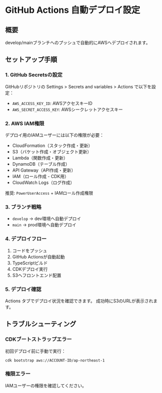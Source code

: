 # GitHub Actions 自動デプロイ設定

## 概要
develop/mainブランチへのプッシュで自動的にAWSへデプロイされます。

## セットアップ手順

### 1. GitHub Secretsの設定
GitHubリポジトリの Settings > Secrets and variables > Actions で以下を設定：

- `AWS_ACCESS_KEY_ID`: AWSアクセスキーID
- `AWS_SECRET_ACCESS_KEY`: AWSシークレットアクセスキー

### 2. AWS IAM権限
デプロイ用のIAMユーザーには以下の権限が必要：
- CloudFormation（スタック作成・更新）
- S3（バケット作成・オブジェクト更新）
- Lambda（関数作成・更新）
- DynamoDB（テーブル作成）
- API Gateway（API作成・更新）
- IAM（ロール作成 - CDK用）
- CloudWatch Logs（ログ作成）

推奨: `PowerUserAccess` + IAMロール作成権限

### 3. ブランチ戦略
- `develop` → dev環境へ自動デプロイ
- `main` → prod環境へ自動デプロイ

### 4. デプロイフロー
1. コードをプッシュ
2. GitHub Actionsが自動起動
3. TypeScriptビルド
4. CDKデプロイ実行
5. S3へフロントエンド配置

### 5. デプロイ確認
Actions タブでデプロイ状況を確認できます。
成功時にS3のURLが表示されます。

## トラブルシューティング

### CDKブートストラップエラー
初回デプロイ前に手動で実行：
```bash
cdk bootstrap aws://ACCOUNT-ID/ap-northeast-1
```

### 権限エラー
IAMユーザーの権限を確認してください。